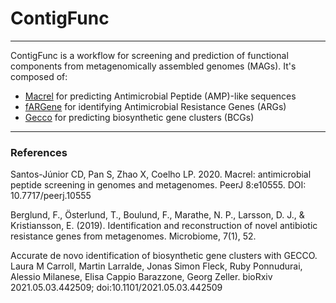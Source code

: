 # ContigFunc

---

ContigFunc is a workflow for screening and prediction of functional
components from metagenomically assembled genomes (MAGs). It's composed of:

- [Macrel](https://github.com/BigDataBiology/macrel) for predicting Antimicrobial Peptide (AMP)-like sequences
- [fARGene](https://github.com/fannyhb/fargene) for identifying Antimicrobial Resistance Genes (ARGs)
- [Gecco](https://github.com/zellerlab/GECCO) for predicting biosynthetic gene clusters (BCGs)

---

### References

Santos-Júnior CD, Pan S, Zhao X, Coelho LP. 2020.
Macrel: antimicrobial peptide screening in genomes and metagenomes.
PeerJ 8:e10555. DOI: 10.7717/peerj.10555

Berglund, F., Österlund, T., Boulund, F., Marathe, N. P.,
Larsson, D. J., & Kristiansson, E. (2019).
Identification and reconstruction of novel antibiotic resistance genes
from metagenomes. Microbiome, 7(1), 52.

Accurate de novo identification of biosynthetic gene clusters with GECCO.
Laura M Carroll, Martin Larralde, Jonas Simon Fleck, Ruby Ponnudurai,
Alessio Milanese, Elisa Cappio Barazzone, Georg Zeller.
bioRxiv 2021.05.03.442509; doi:10.1101/2021.05.03.442509
